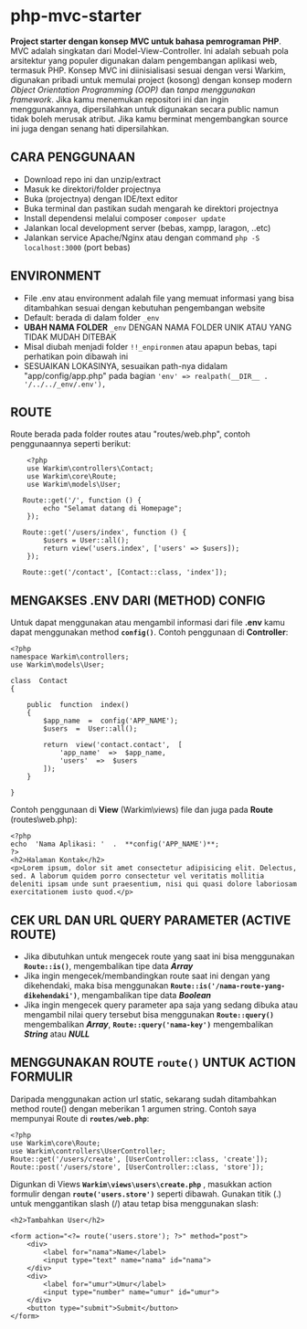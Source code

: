 # php-mvc-starter

**Project starter dengan konsep MVC untuk bahasa pemrograman PHP**. MVC adalah singkatan dari Model-View-Controller. Ini adalah sebuah pola arsitektur yang populer digunakan dalam pengembangan aplikasi web, termasuk PHP.
Konsep MVC ini diinisialisasi sesuai dengan versi Warkim, digunakan pribadi untuk memulai project (kosong) dengan konsep modern _Object Orientation Programming (OOP)_ dan _tanpa menggunakan framework_.
Jika kamu menemukan repositori ini dan ingin menggunakannya, dipersilahkan untuk digunakan secara public namun tidak boleh merusak atribut.
Jika kamu berminat mengembangkan source ini juga dengan senang hati dipersilahkan.

## CARA PENGGUNAAN

- Download repo ini dan unzip/extract
- Masuk ke direktori/folder projectnya
- Buka (projectnya) dengan IDE/text editor
- Buka terminal dan pastikan sudah mengarah ke direktori projectnya
- Install dependensi melalui composer `composer update`
- Jalankan local development server (bebas, xampp, laragon, ..etc)
- Jalankan service Apache/Nginx atau dengan command `php -S localhost:3000` (port bebas)

## ENVIRONMENT

- File .env atau environment adalah file yang memuat informasi yang bisa ditambahkan sesuai dengan kebutuhan pengembangan website
- Default: berada di dalam folder `_env`
- **UBAH NAMA FOLDER** `_env` DENGAN NAMA FOLDER UNIK ATAU YANG TIDAK MUDAH DITEBAK
- Misal diubah menjadi folder `!!_enpironmen` atau apapun bebas, tapi perhatikan poin dibawah ini
- SESUAIKAN LOKASINYA, sesuaikan path-nya didalam "app/config/app.php" pada bagian `'env' => realpath(__DIR__ . '/../../_env/.env'),`

## ROUTE

Route berada pada folder routes atau "routes/web.php", contoh penggunaannya seperti berikut:

        <?php
        use Warkim\controllers\Contact;
        use Warkim\core\Route;
        use Warkim\models\User;

       Route::get('/', function () {
            echo "Selamat datang di Homepage";
        });

       Route::get('/users/index', function () {
            $users = User::all();
            return view('users.index', ['users' => $users]);
        });

       Route::get('/contact', [Contact::class, 'index']);

## MENGAKSES .ENV DARI (METHOD) CONFIG

Untuk dapat menggunakan atau mengambil informasi dari file **.env** kamu dapat menggunakan method **`config()`**. Contoh penggunaan di **Controller**:

    <?php
    namespace Warkim\controllers;
    use Warkim\models\User;

    class  Contact
    {

        public  function  index()
        {
    	    $app_name  =  config('APP_NAME');
    	    $users  =  User::all();

    	    return  view('contact.contact',  [
    		    'app_name'  =>  $app_name,
    		    'users'  =>  $users
    	    ]);
        }

    }

Contoh penggunaan di **View** (Warkim\views) file dan juga pada **Route** (routes\web.php):

    <?php
    echo  'Nama Aplikasi: '  .  **config('APP_NAME')**;
    ?>
    <h2>Halaman Kontak</h2>
    <p>Lorem ipsum, dolor sit amet consectetur adipisicing elit. Delectus, sed. A laborum quidem porro consectetur vel veritatis mollitia deleniti ipsam unde sunt praesentium, nisi qui quasi dolore laboriosam exercitationem iusto quod.</p>

## CEK URL DAN URL QUERY PARAMETER (ACTIVE ROUTE)

- Jika dibutuhkan untuk mengecek route yang saat ini bisa menggunakan **`Route::is()`**, mengembalikan tipe data **_Array_**
- Jika ingin mengecek/membandingkan route saat ini dengan yang dikehendaki, maka bisa menggunakan **`Route::is('/nama-route-yang-dikehendaki')`**, mengambalikan tipe data **_Boolean_**
- Jika ingin mengecek query parameter apa saja yang sedang dibuka atau mengambil nilai query tersebut bisa menggunakan **`Route::query()`** mengembalikan **_Array_**, **`Route::query('nama-key')`** mengembalikan **_String_** atau **_NULL_**

## MENGGUNAKAN ROUTE **`route()`** UNTUK ACTION FORMULIR

Daripada menggunakan action url static, sekarang sudah ditambahkan method route() dengan meberikan 1 argumen string. Contoh saya mempunyai Route di **`routes/web.php`**:

    <?php
    use Warkim\core\Route;
    use Warkim\controllers\UserController;
    Route::get('/users/create', [UserController::class, 'create']);
    Route::post('/users/store', [UserController::class, 'store']);

Digunkan di Views **`Warkim\views\users\create.php`** , masukkan action formulir dengan **`route('users.store')`** seperti dibawah. Gunakan titik (.) untuk menggantikan slash (/) atau tetap bisa menggunakan slash:

    <h2>Tambahkan User</h2>

    <form action="<?= route('users.store'); ?>" method="post">
        <div>
            <label for="nama">Name</label>
            <input type="text" name="nama" id="nama">
        </div>
        <div>
            <label for="umur">Umur</label>
            <input type="number" name="umur" id="umur">
        </div>
        <button type="submit">Submit</button>
    </form>
